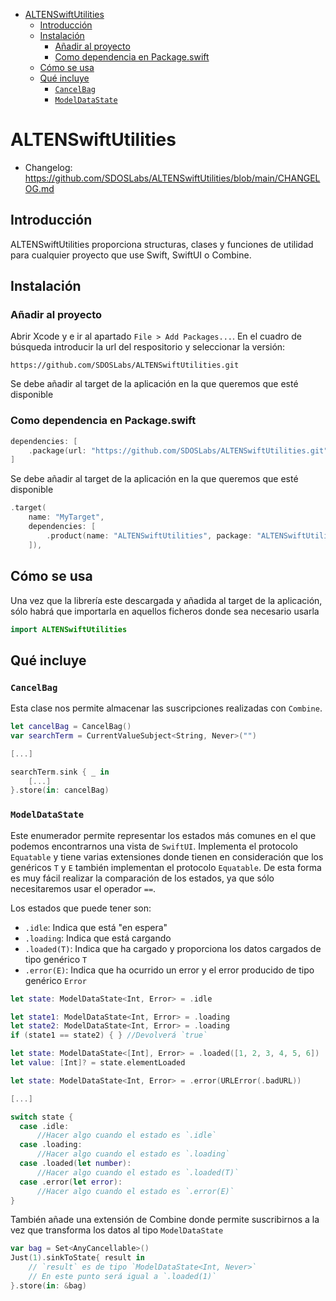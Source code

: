 - [ALTENSwiftUtilities](#altenswiftutilities)
  - [Introducción](#introducción)
  - [Instalación](#instalación)
    - [Añadir al proyecto](#añadir-al-proyecto)
    - [Como dependencia en Package.swift](#como-dependencia-en-packageswift)
  - [Cómo se usa](#cómo-se-usa)
  - [Qué incluye](#qué-incluye)
    - [`CancelBag`](#cancelbag)
    - [`ModelDataState`](#modeldatastate)

# ALTENSwiftUtilities
- Changelog: https://github.com/SDOSLabs/ALTENSwiftUtilities/blob/main/CHANGELOG.md

## Introducción
ALTENSwiftUtilities proporciona structuras, clases y funciones de utilidad para cualquier proyecto que use Swift, SwiftUI o Combine.

## Instalación

### Añadir al proyecto

Abrir Xcode y e ir al apartado `File > Add Packages...`. En el cuadro de búsqueda introducir la url del respositorio y seleccionar la versión:
```
https://github.com/SDOSLabs/ALTENSwiftUtilities.git
```
Se debe añadir al target de la aplicación en la que queremos que esté disponible

### Como dependencia en Package.swift

``` swift
dependencies: [
    .package(url: "https://github.com/SDOSLabs/ALTENSwiftUtilities.git", .upToNextMajor(from: "1.0.0"))
]
```

Se debe añadir al target de la aplicación en la que queremos que esté disponible

``` swift
.target(
    name: "MyTarget",
    dependencies: [
        .product(name: "ALTENSwiftUtilities", package: "ALTENSwiftUtilities")
    ]),
```

## Cómo se usa

Una vez que la librería este descargada y añadida al target de la aplicación, sólo habrá que importarla en aquellos ficheros donde sea necesario usarla

``` swift
import ALTENSwiftUtilities
```

## Qué incluye

### `CancelBag`

Esta clase nos permite almacenar las suscripciones realizadas con `Combine`.

``` swift
let cancelBag = CancelBag()
var searchTerm = CurrentValueSubject<String, Never>("")

[...]

searchTerm.sink { _ in
    [...]
}.store(in: cancelBag)
```

### `ModelDataState`

Este enumerador permite representar los estados más comunes en el que podemos encontrarnos una vista de `SwiftUI`. Implementa el protocolo `Equatable` y tiene varias extensiones donde tienen en consideración que los genéricos `T` y `E` también implementan el protocolo `Equatable`. De esta forma es muy fácil realizar la comparación de los estados, ya que sólo necesitaremos usar el operador `==`.

Los estados que puede tener son:
+ `.idle`: Indica que está "en espera"
+ `.loading`: Indica que está cargando
+ `.loaded(T)`: Indica que ha cargado y proporciona los datos cargados de tipo genérico `T`
+ `.error(E)`: Indica que ha ocurrido un error y el error producido de tipo genérico `Error`

``` swift
let state: ModelDataState<Int, Error> = .idle
```

``` swift
let state1: ModelDataState<Int, Error> = .loading
let state2: ModelDataState<Int, Error> = .loading
if (state1 == state2) { } //Devolverá `true`
```

``` swift
let state: ModelDataState<[Int], Error> = .loaded([1, 2, 3, 4, 5, 6])
let value: [Int]? = state.elementLoaded
```

``` swift
let state: ModelDataState<Int, Error> = .error(URLError(.badURL))

[...]

switch state {
  case .idle:
      //Hacer algo cuando el estado es `.idle`
  case .loading:
      //Hacer algo cuando el estado es `.loading`
  case .loaded(let number):
      //Hacer algo cuando el estado es `.loaded(T)`
  case .error(let error):
      //Hacer algo cuando el estado es `.error(E)`
}
```

También añade una extensión de Combine donde permite suscribirnos a la vez que transforma los datos al tipo `ModelDataState`

``` swift
var bag = Set<AnyCancellable>()
Just(1).sinkToState{ result in
    // `result` es de tipo `ModelDataState<Int, Never>`
    // En este punto será igual a `.loaded(1)`
}.store(in: &bag)
```

